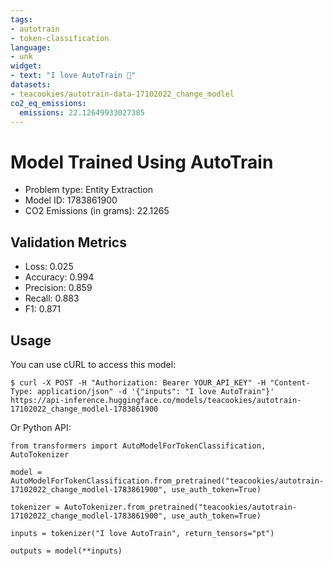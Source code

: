 ```yaml
---
tags:
- autotrain
- token-classification
language:
- unk
widget:
- text: "I love AutoTrain 🤗"
datasets:
- teacookies/autotrain-data-17102022_change_modlel
co2_eq_emissions:
  emissions: 22.12649933027385
---
```


# Model Trained Using AutoTrain

- Problem type: Entity Extraction
- Model ID: 1783861900
- CO2 Emissions (in grams): 22.1265

## Validation Metrics

- Loss: 0.025
- Accuracy: 0.994
- Precision: 0.859
- Recall: 0.883
- F1: 0.871

## Usage

You can use cURL to access this model:

```
$ curl -X POST -H "Authorization: Bearer YOUR_API_KEY" -H "Content-Type: application/json" -d '{"inputs": "I love AutoTrain"}' https://api-inference.huggingface.co/models/teacookies/autotrain-17102022_change_modlel-1783861900
```

Or Python API:

```
from transformers import AutoModelForTokenClassification, AutoTokenizer

model = AutoModelForTokenClassification.from_pretrained("teacookies/autotrain-17102022_change_modlel-1783861900", use_auth_token=True)

tokenizer = AutoTokenizer.from_pretrained("teacookies/autotrain-17102022_change_modlel-1783861900", use_auth_token=True)

inputs = tokenizer("I love AutoTrain", return_tensors="pt")

outputs = model(**inputs)
```